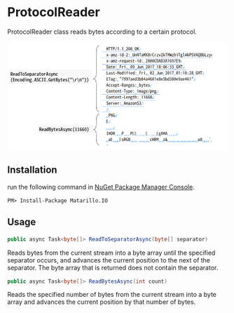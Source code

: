 # ProtocolReader
ProtocolReader class reads bytes according to a certain protocol.

![ProtocolReader](https://raw.githubusercontent.com/matarillo/matarillo.github.io/master/ProtocolReader/image1.png)

## Installation

run the following command in [NuGet Package Manager Console](https://docs.microsoft.com/ja-jp/nuget/tools/package-manager-console).

```
PM> Install-Package Matarillo.IO
```

## Usage

```cs
public async Task<byte[]> ReadToSeparatorAsync(byte[] separator)
```

Reads bytes from the current stream into a byte array until the specified separator occurs, and advances the current position to the next of the separator. The byte array that is returned does not contain the separator.

```cs
public async Task<byte[]> ReadBytesAsync(int count)
```

Reads the specified number of bytes from the current stream into a byte array and advances the current position by that number of bytes.
